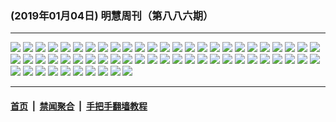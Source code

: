 ### (2019年01月04日) 明慧周刊（第八八六期） 

---

<img src="http://qikan.minghui.org/mhqkpage/qikanimage/2019/01/04/mhweekly886_read-online1.png"/> 

<img src="http://qikan.minghui.org/mhqkpage/qikanimage/2019/01/04/mhweekly886_read-online2.png"/> 

<img src="http://qikan.minghui.org/mhqkpage/qikanimage/2019/01/04/mhweekly886_read-online3.png"/> 

<img src="http://qikan.minghui.org/mhqkpage/qikanimage/2019/01/04/mhweekly886_read-online4.png"/> 

<img src="http://qikan.minghui.org/mhqkpage/qikanimage/2019/01/04/mhweekly886_read-online5.png"/> 

<img src="http://qikan.minghui.org/mhqkpage/qikanimage/2019/01/04/mhweekly886_read-online6.png"/> 

<img src="http://qikan.minghui.org/mhqkpage/qikanimage/2019/01/04/mhweekly886_read-online7.png"/> 

<img src="http://qikan.minghui.org/mhqkpage/qikanimage/2019/01/04/mhweekly886_read-online8.png"/> 

<img src="http://qikan.minghui.org/mhqkpage/qikanimage/2019/01/04/mhweekly886_read-online9.png"/> 

<img src="http://qikan.minghui.org/mhqkpage/qikanimage/2019/01/04/mhweekly886_read-online10.png"/> 

<img src="http://qikan.minghui.org/mhqkpage/qikanimage/2019/01/04/mhweekly886_read-online11.png"/> 

<img src="http://qikan.minghui.org/mhqkpage/qikanimage/2019/01/04/mhweekly886_read-online12.png"/> 

<img src="http://qikan.minghui.org/mhqkpage/qikanimage/2019/01/04/mhweekly886_read-online13.png"/> 

<img src="http://qikan.minghui.org/mhqkpage/qikanimage/2019/01/04/mhweekly886_read-online14.png"/> 

<img src="http://qikan.minghui.org/mhqkpage/qikanimage/2019/01/04/mhweekly886_read-online15.png"/> 

<img src="http://qikan.minghui.org/mhqkpage/qikanimage/2019/01/04/mhweekly886_read-online16.png"/> 

<img src="http://qikan.minghui.org/mhqkpage/qikanimage/2019/01/04/mhweekly886_read-online17.png"/> 

<img src="http://qikan.minghui.org/mhqkpage/qikanimage/2019/01/04/mhweekly886_read-online18.png"/> 

<img src="http://qikan.minghui.org/mhqkpage/qikanimage/2019/01/04/mhweekly886_read-online19.png"/> 

<img src="http://qikan.minghui.org/mhqkpage/qikanimage/2019/01/04/mhweekly886_read-online20.png"/> 

<img src="http://qikan.minghui.org/mhqkpage/qikanimage/2019/01/04/mhweekly886_read-online21.png"/> 

<img src="http://qikan.minghui.org/mhqkpage/qikanimage/2019/01/04/mhweekly886_read-online22.png"/> 

<img src="http://qikan.minghui.org/mhqkpage/qikanimage/2019/01/04/mhweekly886_read-online23.png"/> 

<img src="http://qikan.minghui.org/mhqkpage/qikanimage/2019/01/04/mhweekly886_read-online24.png"/> 

<img src="http://qikan.minghui.org/mhqkpage/qikanimage/2019/01/04/mhweekly886_read-online25.png"/> 

<img src="http://qikan.minghui.org/mhqkpage/qikanimage/2019/01/04/mhweekly886_read-online26.png"/> 

<img src="http://qikan.minghui.org/mhqkpage/qikanimage/2019/01/04/mhweekly886_read-online27.png"/> 

<img src="http://qikan.minghui.org/mhqkpage/qikanimage/2019/01/04/mhweekly886_read-online28.png"/> 

<img src="http://qikan.minghui.org/mhqkpage/qikanimage/2019/01/04/mhweekly886_read-online29.png"/> 

<img src="http://qikan.minghui.org/mhqkpage/qikanimage/2019/01/04/mhweekly886_read-online30.png"/> 

<img src="http://qikan.minghui.org/mhqkpage/qikanimage/2019/01/04/mhweekly886_read-online31.png"/> 

<img src="http://qikan.minghui.org/mhqkpage/qikanimage/2019/01/04/mhweekly886_read-online32.png"/> 

<img src="http://qikan.minghui.org/mhqkpage/qikanimage/2019/01/04/mhweekly886_read-online33.png"/> 

<img src="http://qikan.minghui.org/mhqkpage/qikanimage/2019/01/04/mhweekly886_read-online34.png"/> 

<img src="http://qikan.minghui.org/mhqkpage/qikanimage/2019/01/04/mhweekly886_read-online35.png"/> 

<img src="http://qikan.minghui.org/mhqkpage/qikanimage/2019/01/04/mhweekly886_read-online36.png"/> 

<img src="http://qikan.minghui.org/mhqkpage/qikanimage/2019/01/04/mhweekly886_read-online37.png"/> 

<img src="http://qikan.minghui.org/mhqkpage/qikanimage/2019/01/04/mhweekly886_read-online38.png"/> 

<img src="http://qikan.minghui.org/mhqkpage/qikanimage/2019/01/04/mhweekly886_read-online39.png"/> 

<img src="http://qikan.minghui.org/mhqkpage/qikanimage/2019/01/04/mhweekly886_read-online40.png"/> 

<img src="http://qikan.minghui.org/mhqkpage/qikanimage/2019/01/04/mhweekly886_read-online41.png"/> 

<img src="http://qikan.minghui.org/mhqkpage/qikanimage/2019/01/04/mhweekly886_read-online42.png"/> 

<img src="http://qikan.minghui.org/mhqkpage/qikanimage/2019/01/04/mhweekly886_read-online43.png"/> 

<img src="http://qikan.minghui.org/mhqkpage/qikanimage/2019/01/04/mhweekly886_read-online44.png"/> 

<img src="http://qikan.minghui.org/mhqkpage/qikanimage/2019/01/04/mhweekly886_read-online45.png"/> 

<img src="http://qikan.minghui.org/mhqkpage/qikanimage/2019/01/04/mhweekly886_read-online46.png"/> 

<img src="http://qikan.minghui.org/mhqkpage/qikanimage/2019/01/04/mhweekly886_read-online47.png"/> 

<img src="http://qikan.minghui.org/mhqkpage/qikanimage/2019/01/04/mhweekly886_read-online48.png"/> 

<img src="http://qikan.minghui.org/mhqkpage/qikanimage/2019/01/04/mhweekly886_read-online49.png"/> 

<img src="http://qikan.minghui.org/mhqkpage/qikanimage/2019/01/04/mhweekly886_read-online50.png"/> 

<img src="http://qikan.minghui.org/mhqkpage/qikanimage/2019/01/04/mhweekly886_read-online51.png"/> 

<img src="http://qikan.minghui.org/mhqkpage/qikanimage/2019/01/04/mhweekly886_read-online52.png"/> 

<img src="http://qikan.minghui.org/mhqkpage/qikanimage/2019/01/04/mhweekly886_read-online53.png"/> 

<img src="http://qikan.minghui.org/mhqkpage/qikanimage/2019/01/04/mhweekly886_read-online54.png"/> 

<img src="http://qikan.minghui.org/mhqkpage/qikanimage/2019/01/04/mhweekly886_read-online55.png"/> 

<img src="http://qikan.minghui.org/mhqkpage/qikanimage/2019/01/04/mhweekly886_read-online56.png"/> 

<img src="http://qikan.minghui.org/mhqkpage/qikanimage/2019/01/04/mhweekly886_read-online57.png"/> 

<img src="http://qikan.minghui.org/mhqkpage/qikanimage/2019/01/04/mhweekly886_read-online58.png"/> 

<img src="http://qikan.minghui.org/mhqkpage/qikanimage/2019/01/04/mhweekly886_read-online59.png"/> 

<img src="http://qikan.minghui.org/mhqkpage/qikanimage/2019/01/04/mhweekly886_read-online60.png"/> 



---

#### [首页](../../../..) &nbsp;|&nbsp; [禁闻聚合](https://github.com/gfw-breaker/banned-news) &nbsp;|&nbsp; [手把手翻墙教程](https://github.com/gfw-breaker/guides) 